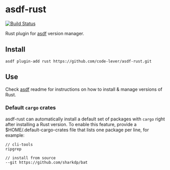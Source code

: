 # asdf-rust

[![Build Status](https://travis-ci.org/code-lever/asdf-rust.svg?branch=master)](https://travis-ci.org/code-lever/asdf-rust)

Rust plugin for [asdf](https://github.com/asdf-vm/asdf) version manager.

## Install

```
asdf plugin-add rust https://github.com/code-lever/asdf-rust.git
```

## Use

Check [asdf](https://github.com/asdf-vm/asdf) readme for instructions on how to install & manage versions of Rust.

### Default `cargo` crates

asdf-rust can automatically install a default set of packages with `cargo` right after installing a Rust version.
To enable this feature, provide a \$HOME/.default-cargo-crates file that lists one package per line, for example:

```
// cli-tools
ripgrep

// install from source
--git https://github.com/sharkdp/bat
```
